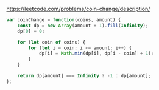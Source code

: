 https://leetcode.com/problems/coin-change/description/

```js
var coinChange = function(coins, amount) {
    const dp = new Array(amount + 1).fill(Infinity);
    dp[0] = 0;

    for (let coin of coins) {
        for (let i = coin; i <= amount; i++) {
            dp[i] = Math.min(dp[i], dp[i - coin] + 1);
        }
    }

    return dp[amount] === Infinity ? -1 : dp[amount];
};
```